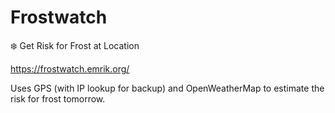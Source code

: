 # Frostwatch
❄️ Get Risk for Frost at Location

https://frostwatch.emrik.org/

Uses GPS (with IP lookup for backup) and OpenWeatherMap to estimate the risk for frost tomorrow.
